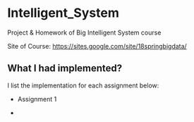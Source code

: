 # Intelligent_System
Project & Homework of Big Intelligent System course

Site of Course: https://sites.google.com/site/18springbigdata/

## What I had implemented?
I list the implementation for each assignment below:
- Assignment 1
*
